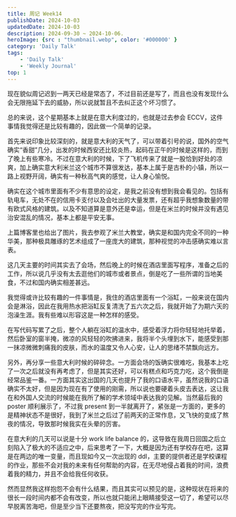 ```yaml
---
title: 周记 Week14
publishDate: 2024-10-03
updatedDate: 2024-10-03
description: 2024-09-30 ~ 2024-10-06.
heroImage: {src : "thumbnail.webp", color: '#000000' }
category: 'Daily Talk'
tags:
    - 'Daily Talk'
    - 'Weekly Journal'
top: 1
---
```


现在貌似周记迟到一两天已经是常态了，不过目前还是写了，而且也没有发现什么会无限拖延下去的威胁，所以说就暂且不去纠正这个坏习惯了。

总的来说，这个星期基本上就是在意大利度过的，也就是过去参会 ECCV，这件事情我觉得还是比较有趣的，因此做一个简单的记录。

首先来说印象比较深刻的，就是意大利的天气了，可以带着引号的说，国外的空气确实“香甜”几分，出发的时候西安还比较炎热，起码在正午的时候是这样的，而到了晚上有些寒冷。不过在意大利的时候，下了飞机传来了就是一股恰到好处的凉爽，加上确实意大利米兰这个城市不算很发达，基本上属于是古朴的小镇，所以一路上视野开阔，确实有一种秋高气爽的感觉，让人身心愉悦。

确实在这个城市里面有不少有意思的设定，是我之前没有想到我会看见的。包括有轨电车，无处不在的信用卡支付以及会吐出的大量发票，还有超乎我想象数量的带有欧式风格的建筑。以及不知道算是意外还是幸运，但是在米兰的时候并没有遇见治安混乱的情况，基本上都是平安无事。

上篇博客里也给出了图片，我去参观了米兰大教堂，确实是和国内完全不同的一种华美，那种极具雕琢的艺术组成了一座庞大的建筑，那种视觉的冲击感确实难以言表。

这几天主要的时间其实去了会场，然后晚上的时候在酒店里面写程序，准备之后的工作，所以说几乎没有太去逛他们的城市或者景点，倒是吃了一些所谓的当地美食，不过和国内确实相差甚远。

我觉得或许比较有趣的一件事情是，我住的酒店里面有一个浴缸，一般来说在国内会是淋浴，因此在我用热水把浴缸反复清洗了五六次之后，我就开始了为期六天的泡澡生涯。我有些难以形容这是一种怎样的感受。

在写代码写累了之后，整个人躺在浴缸的温水中，感受着浮力将你轻轻地托举着，然后卧室的窗半掩，微凉的风轻轻的吹拂进来，我将半个头埋到水下，能感受到那一抹凉微微刺痛我的皮肤，而水的温度又令人心安，让人的思绪不禁飘向远方。

另外，再分享一些意大利时候的碎碎念。一方面会场的饭确实很难吃，我基本上吃了一次之后就没有再考虑了，但是其实还好，可以有糕点和巧克力吃，这个我倒是经常品鉴一番。一方面其实这出国的几天也提升了我的口语水平，虽然说我的口语确实不太好，但是因为现在有了使用的刚需，所以说也要硬着头皮去表达，这让我在和外国人交流的时候能在我所了解的学术领域中表达我的见解。当然最后我的 poster 顺利展示了，不过我 present 到一半就离开了，紧张是一方面的，更多的是精神状态不是很好，我到了米兰之后过了前两天的正常作息，又飞快的变成了熬夜的情况，导致那时候我实在头晕的厉害。

在意大利的几天可以说是十分 work life balance 的，这导致在我周日回国之后立刻陷入了极大的不适应之中，后来思考了一下，大概是因为还有学校存在吧，这算是在两边的唯一变量，而且现如今又一次出现的 ddl，主要的提供者还是学校课程的作业，那些不会对我的未来有任何帮助的内容，在无尽地侵占着我的时间，浪费着我的精力，并且不会给我任何收获。

然而显然我这样抱怨不会有什么结果，而且其实可以预见的是，这种现状在将来的很长一段时间内都不会有改变，所以也就只能闭上眼睛接受这一切了，希望可以尽早脱离苦海吧，但是至少当下还要熬夜，把没写完的作业写完。